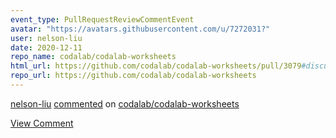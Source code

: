 ```yaml
---
event_type: PullRequestReviewCommentEvent
avatar: "https://avatars.githubusercontent.com/u/7272031?"
user: nelson-liu
date: 2020-12-11
repo_name: codalab/codalab-worksheets
html_url: https://github.com/codalab/codalab-worksheets/pull/3079#discussion_r541428675
repo_url: https://github.com/codalab/codalab-worksheets
---
```


<a href='https://github.com/nelson-liu' target='_blank'>nelson-liu</a> <a href='https://github.com/codalab/codalab-worksheets/pull/3079#discussion_r541428675' target='_blank'>commented</a> on <a href='https://github.com/codalab/codalab-worksheets' target='_blank'>codalab/codalab-worksheets</a>

<a href='https://github.com/codalab/codalab-worksheets/pull/3079#discussion_r541428675' target='_blank'>View Comment</a>